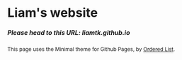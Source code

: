 # Liam's website

##### Please head to this URL: liamtk.github.io

<sup> This page uses the Minimal theme for Github Pages, by <a href='https://github.com/orderedlist/minimal'>Ordered List</a>. </sup>

